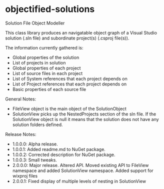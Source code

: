 objectified-solutions
=====================

Solution File Object Modeller

This class library produces an navigatable object graph of a Visual Studio solution (.sln file) and subordinate project(s) (.csproj file(s)).

The information currently gathered is:

- Global properties of the solution
- List of projects in solution
- Global properties of each project
- List of source files in each project
- List of System references that each project depends on
- List of Project references that each project depends on
- Basic properties of each source file


General Notes:
- FileView object is the main object of the SolutionObject
- SolutionView picks up the NestedProjects section of the sln file. If the SolutionView object is null it means that the solution does not have any solution folders defined.


Release Notes:
- 1.0.0.0: Alpha release.
- 1.0.0.1: Added readme.md to NuGet package.
- 1.0.0.2: Corrected description for NuGet package.
- 1.0.0.3: Small tweaks.
- 2.0.0.0: Major release. Altered API. Moved existing API to FileView namespace and added SolutionView namespace. Added support for wixproj files
- 2.0.0.1: Fixed display of multiple levels of nesting in SolutionView
